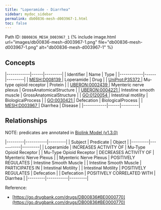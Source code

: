 ```yaml
---
title: "Loperamide - Diarrhea"
sidebar: mydoc_sidebar
permalink: db00836-mesh-d003967-1.html
toc: false 
---
```



Path ID: `DB00836_MESH_D003967_1`
{% include image.html url="images/db00836-mesh-d003967-1.png" file="db00836-mesh-d003967-1.png" alt="db00836-mesh-d003967-1" %}

## Concepts

|------------|------|---------|
| Identifier | Name | Type    |
|------------|------|---------|
| <a href="https://identifiers.org/MESH:D008139">MESH:D008139 </a> | Loperamide | Drug |
| <a href="https://identifiers.org/UniProt:P35372">UniProt:P35372 </a> | Mu-type opioid receptor | Protein |
| <a href="https://identifiers.org/UBERON:0002439">UBERON:0002439 </a> | Myenteric nerve plexus | GrossAnatomicalStructure |
| <a href="https://identifiers.org/UBERON:0004221">UBERON:0004221 </a> | Intestine smooth muscle | GrossAnatomicalStructure |
| <a href="https://identifiers.org/GO:0120054">GO:0120054 </a> | Intestinal motility | BiologicalProcess |
| <a href="https://identifiers.org/GO:0030421">GO:0030421 </a> | Defecation | BiologicalProcess |
| <a href="https://identifiers.org/MESH:D003967">MESH:D003967 </a> | Diarrhea | Disease |
|------------|------|---------|

## Relationships


NOTE: predicates are annotated in <a href="https://github.com/biolink/biolink-model/releases/tag/v1.3.0">Biolink Model (v1.3.0)</a>

|---------|-----------|---------|
| Subject | Predicate | Object  |
|---------|-----------|---------|
| Loperamide | INCREASES ACTIVITY OF | Mu-Type Opioid Receptor |
| Mu-Type Opioid Receptor | DECREASES ACTIVITY OF | Myenteric Nerve Plexus |
| Myenteric Nerve Plexus | POSITIVELY REGULATES | Intestine Smooth Muscle |
| Intestine Smooth Muscle | PARTICIPATES IN | Intestinal Motility |
| Intestinal Motility | POSITIVELY REGULATES | Defecation |
| Defecation | POSITIVELY CORRELATED WITH | Diarrhea |
|---------|-----------|---------|

Reference: 
  - [https://go.drugbank.com/drugs/DB00836#BE0000770](https://go.drugbank.com/drugs/DB00836#BE0000770)
